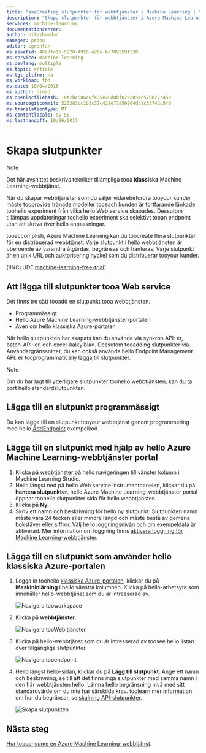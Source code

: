 ```yaml
---
title: "aaaCreating slutpunkter för webbtjänster i Machine Learning | Microsoft Docs"
description: "Skapa slutpunkter för webbtjänster i Azure Machine Learning"
services: machine-learning
documentationcenter: 
author: hiteshmadan
manager: padou
editor: cgronlun
ms.assetid: 4657fc1b-5228-4950-a29e-bc709259f728
ms.service: machine-learning
ms.devlang: multiple
ms.topic: article
ms.tgt_pltfrm: na
ms.workload: tbd
ms.date: 10/04/2016
ms.author: himad
ms.openlocfilehash: 10a2bc586c6fe35e28d8bf0293854c578827c453
ms.sourcegitcommit: 523283cc1b3c37c428e77850964dc1c33742c5f0
ms.translationtype: MT
ms.contentlocale: sv-SE
ms.lasthandoff: 10/06/2017
---
```

# <a name="creating-endpoints"></a>Skapa slutpunkter
> [!NOTE]
>  Det här avsnittet beskrivs tekniker tillämpliga tooa **klassiska** Machine Learning-webbtjänst.
> 
> 

När du skapar webbtjänster som du säljer vidarebefordra tooyour kunder måste tooprovide tränade modeller tooeach kunden är fortfarande länkade toohello experiment från vilka hello Web service skapades. Dessutom tillämpas uppdateringar toohello experiment ska selektivt tooan endpoint utan att skriva över hello anpassningar.

tooaccomplish, Azure Machine Learning kan du toocreate flera slutpunkter för en distribuerad webbtjänst. Varje slutpunkt i hello webbtjänsten är oberoende av varandra åtgärdas, begränsas och hanteras. Varje slutpunkt är en unik URL och auktorisering nyckel som du distribuerar tooyour kunder.

[!INCLUDE [machine-learning-free-trial](../../includes/machine-learning-free-trial.md)]

## <a name="adding-endpoints-tooa-web-service"></a>Att lägga till slutpunkter tooa Web service
Det finns tre sätt tooadd en slutpunkt tooa webbtjänsten.

* Programmässigt
* Hello Azure Machine Learning-webbtjänster-portalen
* Även om hello klassiska Azure-portalen

När hello slutpunkten har skapats kan du använda via synkron API: er, batch-API: er, och excel-kalkylblad. Dessutom tooadding slutpunkter via Användargränssnittet, du kan också använda hello Endpoint Management API: er tooprogrammatically lägga till slutpunkter.

> [!NOTE]
> Om du har lagt till ytterligare slutpunkter toohello webbtjänsten, kan du ta bort hello standardslutpunkten.
> 
> 

## <a name="adding-an-endpoint-programmatically"></a>Lägga till en slutpunkt programmässigt
Du kan lägga till en slutpunkt tooyour webbtjänst genom programmering med hello [AddEndpoint](https://github.com/raymondlaghaeian/AML_EndpointMgmt/blob/master/Program.cs) exempelkod.

## <a name="adding-an-endpoint-using-hello-azure-machine-learning-web-services-portal"></a>Lägga till en slutpunkt med hjälp av hello Azure Machine Learning-webbtjänster portal
1. Klicka på webbtjänster på hello navigeringen till vänster kolumn i Machine Learning Studio.
2. Hello längst ned på hello Web service instrumentpanelen, klickar du på **hantera slutpunkter**. hello Azure Machine Learning-webbtjänster portal öppnar toohello slutpunkter sida för hello webbtjänsten.
3. Klicka på **Ny**.
4. Skriv ett namn och beskrivning för hello ny slutpunkt. Slutpunkten namn måste vara 24 tecken eller mindre längd och måste bestå av gemena bokstäver eller siffror. Välj hello loggningsnivån och om exempeldata är aktiverad. Mer information om loggning finns [aktivera loggning för Machine Learning-webbtjänster](machine-learning-web-services-logging.md).

## <a name="adding-an-endpoint-using-hello-azure-classic-portal"></a>Lägga till en slutpunkt som använder hello klassiska Azure-portalen
1. Logga in toohello [klassiska Azure-portalen](http://manage.windowsazure.com), klickar du på **Maskininlärning** i hello vänstra kolumnen. Klicka på hello-arbetsyta som innehåller hello-webbtjänst som du är intresserad av.
   
    ![Navigera tooworkspace](./media/machine-learning-create-endpoint/figure-1.png)
2. Klicka på **webbtjänster**.
   
    ![Navigera tooWeb tjänster](./media/machine-learning-create-endpoint/figure-2.png)
3. Klicka på hello-webbtjänst som du är intresserad av toosee hello listan över tillgängliga slutpunkter.
   
    ![Navigera tooendpoint](./media/machine-learning-create-endpoint/figure-3.png)
4. Hello längst hello-sidan, klickar du på **Lägg till slutpunkt**. Ange ett namn och beskrivning, se till att det finns inga slutpunkter med samma namn i den här webbtjänsten hello. Lämna hello begränsning nivå med sitt standardvärde om du inte har särskilda krav. toolearn mer information om hur du begränsar, se [skalning API-slutpunkter](machine-learning-scaling-webservice.md).
   
    ![Skapa slutpunkten](./media/machine-learning-create-endpoint/figure-4.png)

## <a name="next-steps"></a>Nästa steg
[Hur tooconsume en Azure Machine Learning-webbtjänst](machine-learning-consume-web-services.md).


